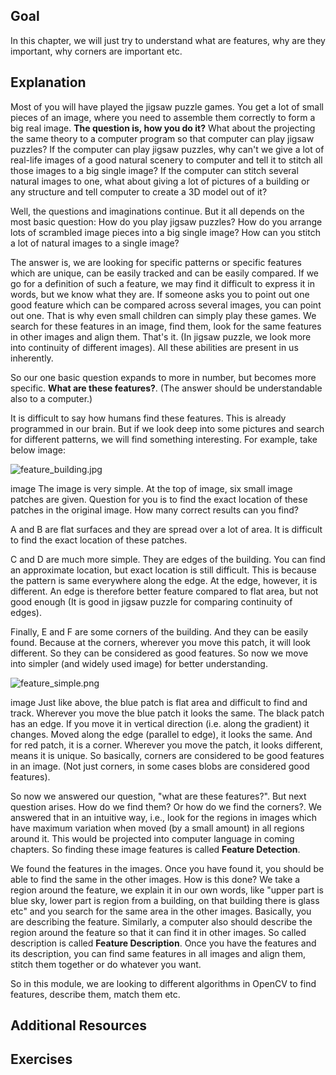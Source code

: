 
## Goal

In this chapter, we will just try to understand what are features, why are they important, why corners are important etc.

## Explanation

Most of you will have played the jigsaw puzzle games. You get a lot of small pieces of an image, where you need to assemble them correctly to form a big real image. **The question is, how you do it?** What about the projecting the same theory to a computer program so that computer can play jigsaw puzzles? If the computer can play jigsaw puzzles, why can't we give a lot of real-life images of a good natural scenery to computer and tell it to stitch all those images to a big single image? If the computer can stitch several natural images to one, what about giving a lot of pictures of a building or any structure and tell computer to create a 3D model out of it?

Well, the questions and imaginations continue. But it all depends on the most basic question: How do you play jigsaw puzzles? How do you arrange lots of scrambled image pieces into a big single image? How can you stitch a lot of natural images to a single image?

The answer is, we are looking for specific patterns or specific features which are unique, can be easily tracked and can be easily compared. If we go for a definition of such a feature, we may find it difficult to express it in words, but we know what they are. If someone asks you to point out one good feature which can be compared across several images, you can point out one. That is why even small children can simply play these games. We search for these features in an image, find them, look for the same features in other images and align them. That's it. (In jigsaw puzzle, we look more into continuity of different images). All these abilities are present in us inherently.

So our one basic question expands to more in number, but becomes more specific. **What are these features?**. (The answer should be understandable also to a computer.)

It is difficult to say how humans find these features. This is already programmed in our brain. But if we look deep into some pictures and search for different patterns, we will find something interesting. For example, take below image:

![feature_building.jpg](../../feature_building.jpg)

image
 The image is very simple. At the top of image, six small image patches are given. Question for you is to find the exact location of these patches in the original image. How many correct results can you find?

A and B are flat surfaces and they are spread over a lot of area. It is difficult to find the exact location of these patches.

C and D are much more simple. They are edges of the building. You can find an approximate location, but exact location is still difficult. This is because the pattern is same everywhere along the edge. At the edge, however, it is different. An edge is therefore better feature compared to flat area, but not good enough (It is good in jigsaw puzzle for comparing continuity of edges).

Finally, E and F are some corners of the building. And they can be easily found. Because at the corners, wherever you move this patch, it will look different. So they can be considered as good features. So now we move into simpler (and widely used image) for better understanding.

![feature_simple.png](../../feature_simple.png)

image
 Just like above, the blue patch is flat area and difficult to find and track. Wherever you move the blue patch it looks the same. The black patch has an edge. If you move it in vertical direction (i.e. along the gradient) it changes. Moved along the edge (parallel to edge), it looks the same. And for red patch, it is a corner. Wherever you move the patch, it looks different, means it is unique. So basically, corners are considered to be good features in an image. (Not just corners, in some cases blobs are considered good features).

So now we answered our question, "what are these features?". But next question arises. How do we find them? Or how do we find the corners?. We answered that in an intuitive way, i.e., look for the regions in images which have maximum variation when moved (by a small amount) in all regions around it. This would be projected into computer language in coming chapters. So finding these image features is called **Feature Detection**.

We found the features in the images. Once you have found it, you should be able to find the same in the other images. How is this done? We take a region around the feature, we explain it in our own words, like "upper part is blue sky, lower part is region from a building, on that building there is
glass etc" and you search for the same area in the other images. Basically, you are describing the feature. Similarly, a computer also should describe the region around the feature so that it can find it in other images. So called description is called **Feature Description**. Once you have the features and its description, you can find same features in all images and align them, stitch them together or do whatever you want.

So in this module, we are looking to different algorithms in OpenCV to find features, describe them, match them etc.

## Additional Resources

## Exercises


